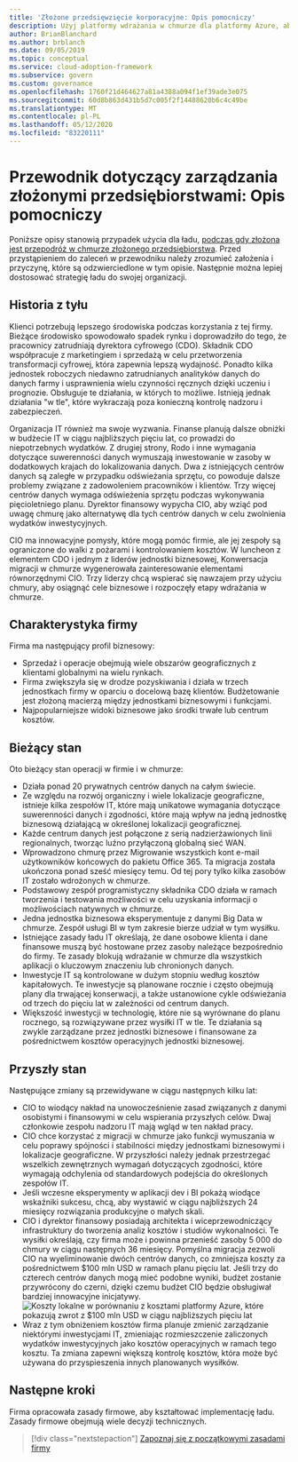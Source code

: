 ```yaml
---
title: 'Złożone przedsięwzięcie korporacyjne: Opis pomocniczy'
description: Użyj platformy wdrażania w chmurze dla platformy Azure, aby utworzyć przypadek użycia dla ładu w ramach złożonej podróży w chmurze w ramach kompleksowej organizacji.
author: BrianBlanchard
ms.author: brblanch
ms.date: 09/05/2019
ms.topic: conceptual
ms.service: cloud-adoption-framework
ms.subservice: govern
ms.custom: governance
ms.openlocfilehash: 1760f21d464627a81a4388a094f1ef39ade3e075
ms.sourcegitcommit: 60d8b863d431b5d7c005f2f14488620b6c4c49be
ms.translationtype: MT
ms.contentlocale: pl-PL
ms.lasthandoff: 05/12/2020
ms.locfileid: "83220111"
---
```

<!-- cSpell:ignore CDO's CIO's -->

# <a name="governance-guide-for-complex-enterprises-the-supporting-narrative"></a>Przewodnik dotyczący zarządzania złożonymi przedsiębiorstwami: Opis pomocniczy

Poniższe opisy stanowią przypadek użycia dla ładu, [podczas gdy złożona jest przepodróż w chmurze złożonego przedsiębiorstwa](./index.md). Przed przystąpieniem do zaleceń w przewodniku należy zrozumieć założenia i przyczynę, które są odzwierciedlone w tym opisie. Następnie można lepiej dostosować strategię ładu do swojej organizacji.

## <a name="back-story"></a>Historia z tyłu

Klienci potrzebują lepszego środowiska podczas korzystania z tej firmy. Bieżące środowisko spowodowało spadek rynku i doprowadziło do tego, że pracownicy zatrudniają dyrektora cyfrowego (CDO). Składnik CDO współpracuje z marketingiem i sprzedażą w celu przetworzenia transformacji cyfrowej, która zapewnia lepszą wydajność. Ponadto kilka jednostek roboczych niedawno zatrudnianych analityków danych do danych farmy i usprawnienia wielu czynności ręcznych dzięki uczeniu i prognozie. Obsługuje te działania, w których to możliwe. Istnieją jednak działania "w tle", które wykraczają poza konieczną kontrolę nadzoru i zabezpieczeń.

Organizacja IT również ma swoje wyzwania. Finanse planują dalsze obniżki w budżecie IT w ciągu najbliższych pięciu lat, co prowadzi do niepotrzebnych wydatków. Z drugiej strony, Rodo i inne wymagania dotyczące suwerenności danych wymuszają inwestowanie w zasoby w dodatkowych krajach do lokalizowania danych. Dwa z istniejących centrów danych są zaległe w przypadku odświeżania sprzętu, co powoduje dalsze problemy związane z zadowoleniem pracowników i klientów. Trzy więcej centrów danych wymaga odświeżenia sprzętu podczas wykonywania pięcioletniego planu. Dyrektor finansowy wypycha CIO, aby wziąć pod uwagę chmurę jako alternatywę dla tych centrów danych w celu zwolnienia wydatków inwestycyjnych.

CIO ma innowacyjne pomysły, które mogą pomóc firmie, ale jej zespoły są ograniczone do walki z pożarami i kontrolowaniem kosztów. W luncheon z elementem CDO i jednym z liderów jednostki biznesowej, Konwersacja migracji w chmurze wygenerowała zainteresowanie elementami równorzędnymi CIO. Trzy liderzy chcą wspierać się nawzajem przy użyciu chmury, aby osiągnąć cele biznesowe i rozpoczęły etapy wdrażania w chmurze.

## <a name="business-characteristics"></a>Charakterystyka firmy

Firma ma następujący profil biznesowy:

- Sprzedaż i operacje obejmują wiele obszarów geograficznych z klientami globalnymi na wielu rynkach.
- Firma zwiększyła się w drodze pozyskiwania i działa w trzech jednostkach firmy w oparciu o docelową bazę klientów. Budżetowanie jest złożoną macierzą między jednostkami biznesowymi i funkcjami.
- Najpopularniejsze widoki biznesowe jako środki trwałe lub centrum kosztów.

## <a name="current-state"></a>Bieżący stan

Oto bieżący stan operacji w firmie i w chmurze:

- Działa ponad 20 prywatnych centrów danych na całym świecie.
- Ze względu na rozwój organiczny i wiele lokalizacje geograficzne, istnieje kilka zespołów IT, które mają unikatowe wymagania dotyczące suwerenności danych i zgodności, które mają wpływ na jedną jednostkę biznesową działającą w określonej lokalizacji geograficznej.
- Każde centrum danych jest połączone z serią nadzierżawionych linii regionalnych, tworząc luźno przyłączoną globalną sieć WAN.
- Wprowadzono chmurę przez Migrowanie wszystkich kont e-mail użytkowników końcowych do pakietu Office 365. Ta migracja została ukończona ponad sześć miesięcy temu. Od tej pory tylko kilka zasobów IT zostało wdrożonych w chmurze.
- Podstawowy zespół programistyczny składnika CDO działa w ramach tworzenia i testowania możliwości w celu uzyskania informacji o możliwościach natywnych w chmurze.
- Jedna jednostka biznesowa eksperymentuje z danymi Big Data w chmurze. Zespół usługi BI w tym zakresie bierze udział w tym wysiłku.
- Istniejące zasady ładu IT określają, że dane osobowe klienta i dane finansowe muszą być hostowane przez zasoby należące bezpośrednio do firmy. Te zasady blokują wdrażanie w chmurze dla wszystkich aplikacji o kluczowym znaczeniu lub chronionych danych.
- Inwestycje IT są kontrolowane w dużym stopniu według kosztów kapitałowych. Te inwestycje są planowane rocznie i często obejmują plany dla trwającej konserwacji, a także ustanowione cykle odświeżania od trzech do pięciu lat w zależności od centrum danych.
- Większość inwestycji w technologię, które nie są wyrównane do planu rocznego, są rozwiązywane przez wysiłki IT w tle. Te działania są zwykle zarządzane przez jednostki biznesowe i finansowane za pośrednictwem kosztów operacyjnych jednostki biznesowej.

## <a name="future-state"></a>Przyszły stan

Następujące zmiany są przewidywane w ciągu następnych kilku lat:

- CIO to wiodący nakład na unowocześnienie zasad związanych z danymi osobistymi i finansowymi w celu wspierania przyszłych celów. Dwaj członkowie zespołu nadzoru IT mają wgląd w ten nakład pracy.
- CIO chce korzystać z migracji w chmurze jako funkcji wymuszania w celu poprawy spójności i stabilności między jednostkami biznesowymi i lokalizacje geograficzne. W przyszłości należy jednak przestrzegać wszelkich zewnętrznych wymagań dotyczących zgodności, które wymagają odchylenia od standardowych podejścia do określonych zespołów IT.
- Jeśli wczesne eksperymenty w aplikacji dev i BI pokażą wiodące wskaźniki sukcesu, chcą, aby wystawić w ciągu najbliższych 24 miesięcy rozwiązania produkcyjne o małych skali.
- CIO i dyrektor finansowy posiadają architekta i wiceprzewodniczący infrastruktury do tworzenia analiz kosztów i studiów wykonalności. Te wysiłki określają, czy firma może i powinna przenieść zasoby 5 000 do chmury w ciągu następnych 36 miesięcy. Pomyślna migracja zezwoli CIO na wyeliminowanie dwóch centrów danych, co zmniejsza koszty za pośrednictwem $100 mln USD w ramach planu pięciu lat. Jeśli trzy do czterech centrów danych mogą mieć podobne wyniki, budżet zostanie przywrócony do czerni, dzięki czemu budżet CIO będzie obsługiwał bardziej innowacyjne inicjatywy.
    ![Koszty lokalne w porównaniu z kosztami platformy Azure, które pokazują zwrot z $100 mln USD w ciągu najbliższych pięciu lat](../../../_images/govern/calculator-enterprise.png)
- Wraz z tym obniżeniem kosztów firma planuje zmienić zarządzanie niektórymi inwestycjami IT, zmieniając rozmieszczenie zaliczonych wydatków inwestycyjnych jako kosztów operacyjnych w ramach tego kosztu. Ta zmiana zapewni większą kontrolę kosztów, która może być używana do przyspieszenia innych planowanych wysiłków.

## <a name="next-steps"></a>Następne kroki

Firma opracowała zasady firmowe, aby kształtować implementację ładu. Zasady firmowe obejmują wiele decyzji technicznych.

> [!div class="nextstepaction"]
> [Zapoznaj się z początkowymi zasadami firmy](./initial-corporate-policy.md)
